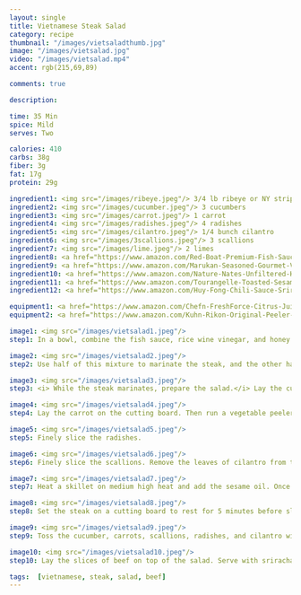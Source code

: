```yaml
---
layout: single
title: Vietnamese Steak Salad
category: recipe
thumbnail: "/images/vietsaladthumb.jpg"
image: "/images/vietsalad.jpg"
video: "/images/vietsalad.mp4"
accent: rgb(215,69,89)

comments: true

description:

time: 35 Min
spice: Mild
serves: Two

calories: 410
carbs: 38g
fiber: 3g
fat: 17g
protein: 29g

ingredient1: <img src="/images/ribeye.jpeg"/> 3/4 lb ribeye or NY strip
ingredient2: <img src="/images/cucumber.jpeg"/> 3 cucumbers
ingredient3: <img src="/images/carrot.jpeg"/> 1 carrot
ingredient4: <img src="/images/radishes.jpeg"/> 4 radishes
ingredient5: <img src="/images/cilantro.jpeg"/> 1/4 bunch cilantro
ingredient6: <img src="/images/3scallions.jpeg"/> 3 scallions
ingredient7: <img src="/images/lime.jpeg"/> 2 limes
ingredient8: <a href="https://www.amazon.com/Red-Boat-Premium-Fish-Sauce/dp/B00B617XK2/ref=as_li_ss_tl?s=grocery&ie=UTF8&qid=1485112437&sr=1-2&keywords=fish+sauce&th=1&linkCode=ll1&tag=cilalime09-20&linkId=d525ddf9cbbc4b7b569bcfa49ea49470"><img src="/images/fishsauce.jpeg"/> 4 tbsp fish sauce </a>
ingredient9: <a href="https://www.amazon.com/Marukan-Seasoned-Gourmet-Vinegar-Ounce/dp/B00UR6HALY/ref=as_li_ss_tl?s=grocery&rps=1&ie=UTF8&qid=1485112343&sr=1-1&keywords=rice+vinegar&refinements=p_85:2470955011&th=1&linkCode=ll1&tag=cilalime09-20&linkId=ac22aad02841df3edfb94335aaa29ea1"><img src="/images/ricewinevin.jpeg"/> 4 tbsp rice wine vinegar</a>
ingredient10: <a href="https://www.amazon.com/Nature-Nates-Unfiltered-Honey-Ounce/dp/B00CMQD3VS/ref=as_li_ss_tl?s=grocery&ie=UTF8&qid=1485112277&sr=1-4&keywords=honey&linkCode=ll1&tag=cilalime09-20&linkId=56d34d7eabe1275bfea4ea747b61eea1"><img src="/images/honey.jpeg"/> 2 tbsp honey </a>
ingredient11: <a href="https://www.amazon.com/Tourangelle-Toasted-Sesame-Oil-Expeller-pressed/dp/B005WXMPMQ/ref=as_li_ss_tl?s=grocery&ie=UTF8&qid=1485112379&sr=1-4&keywords=sesame+oil&th=1&linkCode=ll1&tag=cilalime09-20&linkId=7650d5960d5a88154976b58b7e4721d9"><img src="/images/sesameoil.jpeg"/> 2 tbsp sesame oil</a>
ingredient12: <a href="https://www.amazon.com/Huy-Fong-Chili-Sauce-Sriracha/dp/B0014CSG5Y/ref=as_li_ss_tl?ie=UTF8&qid=1485112531&sr=1-2&keywords=sriracha&linkCode=ll1&tag=cilalime09-20&linkId=853866a7ea7917dd976cf9c214313301"><img src="/images/sriracha.jpeg"/> sriracha for serving </a>

equipment1: <a href="https://www.amazon.com/Chefn-FreshForce-Citrus-Juicer-Lemon/dp/B002XOB0P0/ref=as_li_ss_tl?ie=UTF8&qid=1485112647&sr=8-16&keywords=yellow+citrus+juicer&linkCode=ll1&tag=cilalime09-20&linkId=021946d7242f0d3b21bd554c7a0f067d"><img src="/images/citrusjuicer.jpeg"/> citrus juicer </a>
equipment2: <a href="https://www.amazon.com/Kuhn-Rikon-Original-Peeler-Yellow/dp/B001BCFTWU/ref=as_li_ss_tl?s=kitchen&ie=UTF8&qid=1485112707&sr=1-1&keywords=kuhn+rikon+peeler&linkCode=ll1&tag=cilalime09-20&linkId=19d63dbc2c696a2de896b831996f4c22"><img src="/images/vegetablepeeler.jpeg"/> vegetable peeler </a>

image1: <img src="/images/vietsalad1.jpeg"/>
step1: In a bowl, combine the fish sauce, rice wine vinegar, and honey. Squeeze the juice of 2 limes into the bowl and stir.

image2: <img src="/images/vietsalad2.jpeg"/>
step2: Use half of this mixture to marinate the steak, and the other half for the vinagerette. <p><i>You will need to marinate the steak for at least 15 minutes.</i></p>

image3: <img src="/images/vietsalad3.jpeg"/>
step3: <i> While the steak marinates, prepare the salad.</i> Lay the cucumber on the cutting board. Then run a vegetable peeler along the cucumber to create thin pasta like ribbons.

image4: <img src="/images/vietsalad4.jpeg"/>
step4: Lay the carrot on the cutting board. Then run a vegetable peeler along the carrot to create thin pasta like ribbons.

image5: <img src="/images/vietsalad5.jpeg"/>
step5: Finely slice the radishes.

image6: <img src="/images/vietsalad6.jpeg"/>
step6: Finely slice the scallions. Remove the leaves of cilantro from their stems.

image7: <img src="/images/vietsalad7.jpeg"/>
step7: Heat a skillet on medium high heat and add the sesame oil. Once the oil is hot, remove the steak from the marinade and shake off any extra liquid. Cook the steak for 4-6 minutes on each side. Sear the narrow sides of the steak giving the exterior a nice char.

image8: <img src="/images/vietsalad8.jpeg"/>
step8: Set the steak on a cutting board to rest for 5 minutes before slicing thinly.

image9: <img src="/images/vietsalad9.jpeg"/>
step9: Toss the cucumber, carrots, scallions, radishes, and cilantro with the remaining vinagrette.

image10: <img src="/images/vietsalad10.jpeg"/>
step10: Lay the slices of beef on top of the salad. Serve with sriracha.

tags:  [vietnamese, steak, salad, beef]
---
```


